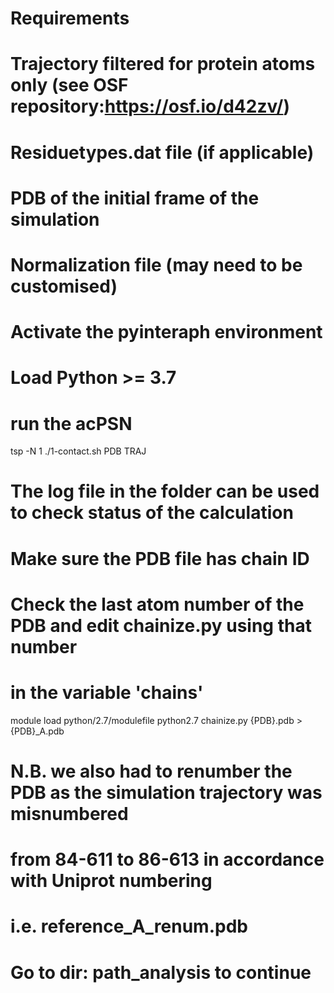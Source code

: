 # Requirements
# Trajectory filtered for protein atoms only (see OSF repository:https://osf.io/d42zv/)
# Residuetypes.dat file (if applicable)
# PDB of the initial frame of the simulation
# Normalization file (may need to be customised)

# Activate the pyinteraph environment
# Load Python >= 3.7

# run the acPSN
tsp -N 1 ./1-contact.sh PDB TRAJ

# The log file in the folder can be used to check status of the calculation


# Make sure the PDB file has chain ID
# Check the last atom number of the PDB and edit chainize.py using that number
# in the variable 'chains'
module load python/2.7/modulefile
python2.7 chainize.py {PDB}.pdb > {PDB}_A.pdb

# N.B. we also had to renumber the PDB as the simulation trajectory was misnumbered
# from 84-611 to 86-613 in accordance with Uniprot numbering 
# i.e. reference_A_renum.pdb
# Go to dir: path_analysis to continue
